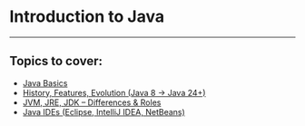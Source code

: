 # Introduction to Java
---
## Topics to cover:
- [Java Basics](https://github.com/sams52s/Coding-Interview-Preparation-Plan/blob/main/Java%20%26%20Spring%20Interview%20Preparation/JAVA/Introduction%20to%20Java/Java%20Basics.md)
- [History, Features, Evolution (Java 8 → Java 24+)](https://github.com/sams52s/Coding-Interview-Preparation-Plan/blob/main/Java%20%26%20Spring%20Interview%20Preparation/JAVA/Introduction%20to%20Java/Java%20History%2C%20Features%2C%20and%20Evolution.md)
- [JVM, JRE, JDK – Differences & Roles](https://github.com/sams52s/Coding-Interview-Preparation-Plan/blob/main/Java%20%26%20Spring%20Interview%20Preparation/JAVA/Introduction%20to%20Java/JVM%2C%20JRE%2C%20JDK%20%E2%80%93%20Differences%20%26%20Roles.md)
- [Java IDEs (Eclipse, IntelliJ IDEA, NetBeans)](https://github.com/sams52s/Coding-Interview-Preparation-Plan/blob/main/Java%20%26%20Spring%20Interview%20Preparation/JAVA/Introduction%20to%20Java/Java%20IDEs.md)
